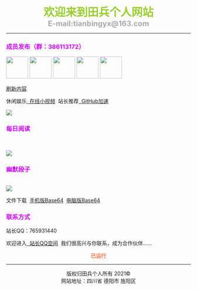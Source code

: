 
<CENTER><FONT color=YellowGreen style="FILTER: blur(add=1,direction=40,strength=10); FONT-SIZE: 30px; FONT-WEIGHT: bolder; POSITION: relative; WIDTH: 500px">欢迎来到田兵个人网站</FONT></CENTER>   

<CENTER><FONT color=DarkGray style="FILTER: blur(add=1,direction=40,strength=10); FONT-SIZE: 20px; FONT-WEIGHT: bolder; POSITION: relative; WIDTH: 500px">E-mail:tianbingyx@163.com</FONT></CENTER>

----------

<font size="" color="#cc00ff"><h3>成员发布（群：386113172）</h3></font>

<img src="https://cdn.jsdelivr.net/gh/ttbb1978/tbsc@tb01/error_tb.jpg" width="60" height="60"/> <img src="https://q1.qlogo.cn/g?b=qq&amp;nk=2358429597&amp;s=640" width="60" height="60"/> <img src="https://q1.qlogo.cn/g?b=qq&amp;nk=2409495157&amp;s=640" width="60" height="60"/> <img src="https://q1.qlogo.cn/g?b=qq&amp;nk=2321689620&amp;s=640" width="60" height="60"/> <img src="https://q1.qlogo.cn/g?b=qq&amp;nk=1040458166&amp;s=640" width="60" height="60"/>
<style type="text/css">
</style>

<a href="javascript:location.reload();">刷新内容</a>

休闲娱乐<a href="https://www.lefu.men/dy">&nbsp;&nbsp;在线小视频</a>&nbsp;&nbsp;站长推荐<a href="https://gh.api.99988866.xyz/">&nbsp;&nbsp;GitHub加速</a>

<p><img src="https://api.vvhan.com/api/bing?type=" width="" height="" /></p>

<font size="" color="#cc00ff"><h3>每日阅读</h3></font>

<script type="text/javascript" src="https://api.vvhan.com/api/ian?type=js"></script>
<script>ishan()</script>
<br>
<p><img src="https://api.vvhan.com/api/acgimg?type=" width="" height="" /></p>

<font size="" color="#cc00ff"><h3>幽默段子</h3></font>

<script type="text/javascript" src="https://api.vvhan.com/api/xh?type=js">
</script><script>ishan()</script>
<br>
<img src="https://api.vvhan.com/api/ip?s=">

文件下载&nbsp;&nbsp;<a href="https://cdn.jsdelivr.net/gh/ttbb1978/tbsc@tb01/Base64%E7%BC%96%E7%A0%81.apk">手机版Base64</a>&nbsp;&nbsp;<a href="https://cdn.jsdelivr.net/gh/ttbb1978/tbsc@tb01/Base64%E7%BC%96%E7%A0%81.rar">电脑版Base64</a>

<font size="" color="#cc00ff"><h3>联系方式</h3></font>

<p>站长QQ：765931440</p>

<p>欢迎进入<a href="https://user.qzone.qq.com/765931440">&nbsp;&nbsp;站长QQ空间</a>&nbsp;&nbsp;我们很高兴与你联系，成为合作伙伴……</p>

<center><font color="#ff3300"><span><i class="fa fa-cog fa-spin"></i></span> 已运行
							<span id="aa"></span>
							<script language=javascript>
								//document.write(""); 
								function show_date_time() {
									window.setTimeout("show_date_time()", 1000);
									timeold = ((new Date()).getTime() - (new Date("04/24/2021 00:00:00")).getTime());
									sectimeold = timeold / 1000
									secondsold = Math.floor(sectimeold);
									msPerDay = 24 * 60 * 60 * 1000
									e_daysold = timeold / msPerDay
									daysold = Math.floor(e_daysold);
									e_hrsold = (e_daysold - daysold) * 24;
									hrsold = Math.floor(e_hrsold);
									e_minsold = (e_hrsold - hrsold) * 60;
									minsold = Math.floor((e_hrsold - hrsold) * 60);
									seconds = Math.floor((e_minsold - minsold) * 60);
									aa.innerHTML = "" + daysold + "天 " + hrsold + "小时 " + minsold + "分 " + seconds +
										"秒 ";
								}
								show_date_time();
							</script></font></center>


----------

<center>版权归田兵个人所有 2021©</center>

<center>网站地址：四川省 德阳市 旌阳区</center>

<audio autoplay="autoplay">
<source src="https://api.uomg.com/api/rand.music?sort=热歌榜" type="audio/mpeg">
</audio>
